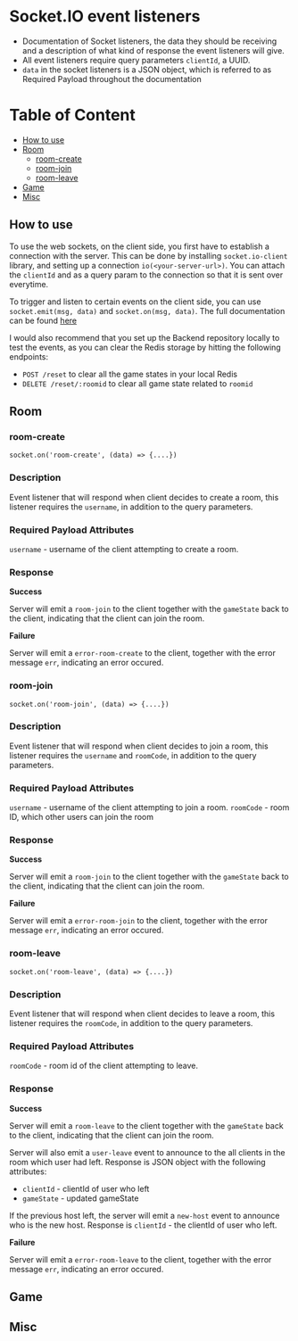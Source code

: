 # Socket.IO event listeners

- Documentation of Socket listeners, the data they should be receiving and a description of what kind of response the event listeners will give.
- All event listeners require query parameters `clientId`, a UUID.
- `data` in the socket listeners is a JSON object, which is referred to as Required Payload throughout the documentation

# Table of Content

- [How to use](#how-to-use)
- [Room](#room)
  - [room-create](#room-create)
  - [room-join](#room-join)
  - [room-leave](#room-leave)
- [Game](#game)
- [Misc](#misc)

## How to use

To use the web sockets, on the client side, you first have to establish a connection with the server. This can be done by installing `socket.io-client` library, and setting up a connection `io(<your-server-url>)`. You can attach the `clientId` and as a query param to the connection so that it is sent over everytime.

To trigger and listen to certain events on the client side, you can use `socket.emit(msg, data)` and `socket.on(msg, data)`.
The full documentation can be found [here](https://socket.io/docs/v4/client-api/)

I would also recommend that you set up the Backend repository locally to test the events, as you can clear the Redis storage by hitting the following endpoints:
- `POST /reset` to clear all the game states in your local Redis
- `DELETE /reset/:roomid` to clear all game state related to `roomid`

## Room

### room-create

```
socket.on('room-create', (data) => {....})
```

### Description

Event listener that will respond when client decides to create a room, this listener requires the
`username`, in addition to the query parameters.

### Required Payload Attributes

`username` - username of the client attempting to create a room.

### Response

**Success**

Server will emit a `room-join` to the client together with the `gameState` back to the client, indicating that the client can join the room.

**Failure**

Server will emit a `error-room-create` to the client, together with the error message `err`, indicating an error occured.

### room-join

```
socket.on('room-join', (data) => {....})
```

### Description

Event listener that will respond when client decides to join a room, this listener requires the
`username` and `roomCode`, in addition to the query parameters.

### Required Payload Attributes

`username` - username of the client attempting to join a room.
`roomCode` - room ID, which other users can join the room

### Response

**Success**

Server will emit a `room-join` to the client together with the `gameState` back to the client, indicating that the client can join the room.

**Failure**

Server will emit a `error-room-join` to the client, together with the error message `err`, indicating an error occured.

### room-leave

```
socket.on('room-leave', (data) => {....})
```

### Description

Event listener that will respond when client decides to leave a room, this listener requires the
`roomCode`, in addition to the query parameters.

### Required Payload Attributes

`roomCode` - room id of the client attempting to leave.

### Response

**Success**

Server will emit a `room-leave` to the client together with the `gameState` back to the client, indicating that the client can join the room.

Server will also emit a `user-leave` event to announce to the all clients in the room which user had left. Response is JSON object with the following attributes:
- `clientId` - clientId of user who left
- `gameState` - updated gameState

If the previous host left, the server will emit a `new-host` event to announce who is the new host. Response is `clientId` - the clientId of user who left.

**Failure**

Server will emit a `error-room-leave` to the client, together with the error message `err`, indicating an error occured.

## Game

## Misc

<!--
Template, paste here for now

### Title
'''
'''
### Description
### Required Payload
### Response
**Success**
**Failure**
-->
